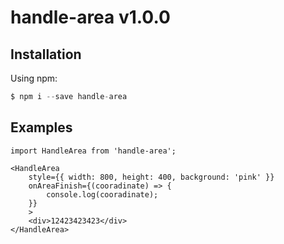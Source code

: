 handle-area v1.0.0
===========================

## Installation

Using npm:

```javascript
$ npm i --save handle-area
```



## Examples

```react
import HandleArea from 'handle-area';

<HandleArea
    style={{ width: 800, height: 400, background: 'pink' }}
    onAreaFinish={(cooradinate) => {
        console.log(cooradinate);
    }}
    >
    <div>12423423423</div>
</HandleArea>
```



